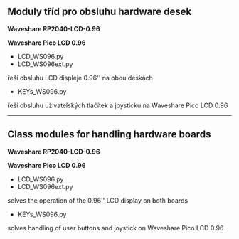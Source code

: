 ## Moduly tříd pro obsluhu hardware desek
**Waveshare RP2040-LCD-0.96**

**Waveshare Pico LCD 0.96**

+ LCD_WS096.py
+ LCD_WS096ext.py

řeší obsluhu LCD displeje 0.96'' na obou deskách

+ KEYs_WS096.py

řeší obsluhu uživatelských tlačítek a joysticku na Waveshare Pico LCD 0.96

---

## Class modules for handling hardware boards
**Waveshare RP2040-LCD-0.96**

**Waveshare Pico LCD 0.96**

+ LCD_WS096.py
+ LCD_WS096ext.py

solves the operation of the 0.96'' LCD display on both boards

+ KEYs_WS096.py

solves handling of user buttons and joystick on Waveshare Pico LCD 0.96

